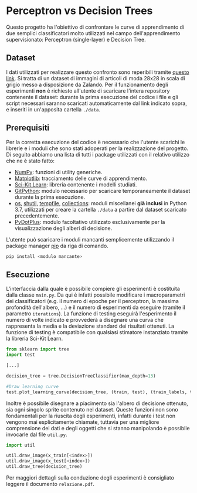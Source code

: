 # Perceptron vs Decision Trees

Questo progetto ha l'obiettivo di confrontare le curve di apprendimento di due semplici classificatori molto utilizzati nel campo dell'apprendimento supervisionato: Perceptron (single-layer) e Decision Tree.

## Dataset

I dati utilizzati per realizzare questo confronto sono reperibili tramite [questo link](https://github.com/zalandoresearch/fashion-mnist). Si tratta di un dataset di immagini di articoli di moda 28x28 in scala di grigio messo a disposizione da Zalando. Per il funzionamento degli esperimenti **non** è richiesto all'utente di scaricare l'intera repository contenente il dataset: durante la prima esecuzione del codice i file e gli script necessari saranno scaricati automaticamente dal link indicato sopra, e inseriti in un'apposita cartella `./data`.

## Prerequisiti

Per la corretta esecuzione del codice è necessario che l'utente scarichi le librerie e i moduli che sono stati adoperati per la realizzazione del progetto. Di seguito abbiamo una lista di tutti i package utilizzati con il relativo utilizzo che ne è stato fatto:

- [NumPy](http://www.numpy.org): funzioni di utility generiche.
- [Matplotlib](https://matplotlib.org): tracciamento delle curve di apprendimento.
- [Sci-Kit Learn](https://scikit-learn.org/stable/index.html#): libreria contenente i modelli studiati.
- [GitPython](https://gitpython.readthedocs.io/en/stable/): modulo necessario per scaricare temporaneamente il dataset durante la prima esecuzione.
- [os](https://docs.python.org/3/library/os.html#module-os), [shutil](https://docs.python.org/3/library/shutil.html#module-shutil), [tempfile](https://docs.python.org/3/library/tempfile.html#module-tempfile), [collections](https://docs.python.org/3/library/collections.html#module-collections): moduli miscellanei **già inclusi** in Python 3.7, utilizzati per creare la cartella `./data` a partire dal dataset scaricato precedentemente.
- [PyDotPlus](https://pydotplus.readthedocs.io): modulo facoltativo utilizzato esclusivamente per la visualizzazione degli alberi di decisione.

L'utente può scaricare i moduli mancanti semplicemente utilizzando il package manager [pip](https://pip.pypa.io/en/stable/) da riga di comando.

```bash
pip install <modulo mancante>
```

## Esecuzione
L'interfaccia dalla quale è possibile compiere gli esperimenti è costituita dalla classe `main.py`. Da qui è infatti possibile modificare i macroparametri dei classificatori (e.g. il numero di epoche per il perceptron, la massima profondità dell'albero, ...) e il numero di esperimenti da eseguire (tramite il parametro `iterations`). La funzione di testing eseguirà l'esperimento il numero di volte indicato e provvederà a disegnare una curva che rappresenta la media e la deviazione standard dei risultati ottenuti. La funzione di testing è compatibile con qualsiasi stimatore instanziato tramite la libreria Sci-Kit Learn.

```python
from sklearn import tree
import test

[...]

decision_tree = tree.DecisionTreeClassifier(max_depth=13)

#Draw learning curve
test.plot_learning_curve(decision_tree, (train, test), (train_labels, test_labels), iterations = 30)
```

Inoltre è possibile disegnare a piacimento sia l'albero di decisione ottenuto, sia ogni singolo sprite contenuto nel dataset. Queste funzioni non sono fondamentali per la riuscita degli esperimenti, infatti durante i test non vengono mai esplicitamente chiamate, tuttavia per una migliore comprensione dei dati e degli oggetti che si stanno manipolando è possibile invocarle dal file `util.py`.


```python
import util

util.draw_image(x_train[<index>])
util.draw_image(x_test[<index>])
util.draw_tree(decision_tree)
```
Per maggiori dettagli sulla conduzione degli esperimenti è consigliato leggere il documento `relazione.pdf`.

